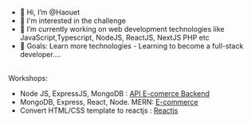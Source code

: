 - 👋 Hi, I’m @Haouet
- 👀 I'm interested in the challenge
- 🌱 I’m currently working on web development technologies like JavaScript,Typescript, NodeJS, ReactJS, NextJS PHP etc
- 💞️ Goals: Learn more technologies - Learning to become a full-stack developer....
<br/>
Workshops: <br/>
<ul>
  <li> Node JS, ExpressJS, MongoDB : <a href="https://github.com/Haouet/ecomerce-api">API E-comerce Backend </a></li>
  <li> MongoDB, Express, React, Node. MERN: <a href="https://github.com/Haouet/Projet-react-node">E-commerce</a> 
  </li>
    <li>Convert HTML/CSS template to reactjs : <a href="https://github.com/Haouet/Convert-html-template-to-reactjs"> Reactjs </a></li>
</ul>


